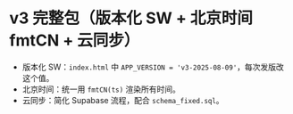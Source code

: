 # v3 完整包（版本化 SW + 北京时间 fmtCN + 云同步）
- 版本化 SW：`index.html` 中 `APP_VERSION = 'v3-2025-08-09'`，每次发版改这个值。
- 北京时间：统一用 `fmtCN(ts)` 渲染所有时间。
- 云同步：简化 Supabase 流程，配合 `schema_fixed.sql`。